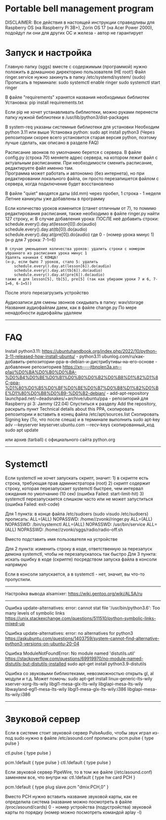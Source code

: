 # Portable bell management program

DISCLAIMER: Все действия в настоящей инструкции справедливы для Raspberry OS (на Raspberry Pi 3B+), Zorin OS 17 (на Acer Power 2000), подойдут ли они для других ОС и железа - автор не гарантирует

# Запуск и настройка
Главную папку (sggs) вместе с содержимым (программой) нужно положить в домашнюю директорию пользователя (НЕ root!)
Файл ringer.service нужно закинуть в папку /etc/systemd/system/ (sudo)
Прописать в терминале: 
sudo systemctl enable ringer
sudo systemctl start ringer

В файле "requirements" хранятся названия необходимых библиотек
Установка:
pip install requirements.txt

Если pip не хочет устанавливать библиотеки, можно руками перенести папку нужной библиотеки в /usr/lib/python3/dist-packages

В system-req указаны системные библиотеки для установки
Необходим python 3.11 или выше
Установка python:
sudo apt install python3 
(Через репозитории скорее всего установится старая версия python, поэтому лучше сделать, как описано в разделе FAQ)

Расписание звонков по умолчанию берется с сервера. В файле config.py (строка 70) меняете адрес сервера, на котором лежит файл с актуальным расписанием. 
При необходимости сменить расписание, редактируете файл именно там.  
Программа может работать и автономно (без интернета), но при редактировании локального файла, он просто перезапишется файлом с сервера, когда подключение будет восстановлено

В файле "quiet" вводятся даты (dd.mm) через пробел, 1 строка - 1 неделя
Летние каникулы уже добавлены в программу

Если количество уроков изменится (станет отличным от 7), то помимо редактирования расписания, также необходимо в файле ringer.py найти 127 строку, и:
	В случае добавления урока: ПОСЛЕ неё добавить строки:
		schedule.every().day.at(lesson[0]).do(audio)
		schedule.every().day.at(tb[0]).do(audio)
		schedule.every().day.at(pre[0]).do(audio)
	где 0 - (номер урока минус 1) (н-р для 7 урока: 7-1=6)
	
	В случае уменьшения количества уроков: удалить строки с номером убранного из расписания урока минус 1
	Удалять начиная С КОНЦА!
	(н-р, если было 7 уроков, стало 5: удалить
		schedule.every().day.at(lesson[6]).do(audio)
		schedule.every().day.at(tb[6]).do(audio)
		schedule.every().day.at(pre[6]).do(audio)
	также и для lesson[5], tb[5], pre[5] (так как убираем уроки 7 и 6, 7-1=6, 6-1=5))
После этого перезагрузить устройство

Аудиозаписи для смены звонков скидывать в папку: wav/storage
Названия аудиофайлам даем, как в файле change.py
По мере ненадобности аудиофайлы удаляем

--------------------------------------------------------------------

# FAQ
Install python3.11:
https://ubuntuhandbook.org/index.php/2022/10/python-3-11-released-how-install-ubuntu/ 	- python3.11
ubunlog.com/ru/как-добавить-репозитории-ppa-в-debian-и-дистрибутивы-на-его-основе	- добавление репозиториев
https://xn----jtbnolen3a.xn--p1ai/%D0%BA%D0%B0%D0%BA-%D0%B4%D0%BE%D0%B1%D0%B0%D0%B2%D0%B8%D1%82%D1%8C-ppa-%D1%80%D0%B5%D0%BF%D0%BE%D0%B7%D0%B8%D1%82%D0%BE%D1%80%D0%B8%D0%B9-%D0%B2-debian/	- add-apt-repository
launchpad.net/~deadsnakes/+archive/ubuntu/ppa						- репозиторий для Raspberry pi 3: Jammy (22.04)
Спуститься к разделу Add the repository, раскрыть пункт Technical details about this PPA, скопировать репозитории и вставить в конец файла /etc/apt/sources.list
Скопировать Signing key (То, что после слеша) и в терминале выполнить sudo apt-key adv --keyserver keyserver.ubuntu.com --recv-keys скопированный_код
sudo apt update

или архив (tarball) с официального сайта python.org

--------------------------------------------------------------------
# Systemctl
Если systemctl не хочет запускать скрипт, значит:
    1) в скрипте есть строка, требующая прав администратора (root)
    2) скрипт содержит строку, которая перезапускает systemctl быстрее, чем интервал ожидания по умолчанию (10 сек) (ошибка Failed: start-limit-hit)
    3) systemctl перезапускается слишком часто или не может запуститься (ошибка Failed: exit-code)
    
Для 1 пункта: в конце файла /etc/sudoers (sudo visudo /etc/sudoers) прописать:
<user>     ALL=(ALL)       NOPASSWD: /home/<user>/zvonki/ringer.py
<user>     ALL=(ALL)       NOPASSWD: /bin/systemctl
<user>     ALL=(ALL)       NOPASSWD: /usr/bin/service
<user>     ALL=(ALL)       NOPASSWD: /home/<user>/zvonki/sggs/radio/radio-off.sh

Вместо <user> подставить имя пользователя на устройстве

Для 2 пункта: изменить строку в коде, ответственную за перезапуск демона systemctl, чтобы не перезапускалось так быстро
Для 3 пункта: искать ошибку в коде (скрипте) посредством запуска файла в консоли напрямую

Если в консоли запускается, а в systemctl - нет, значит, вы что-то пропустили.
	
--------------------------------------------------------------------
Настройка вывода alsamixer:
https://wiki.gentoo.org/wiki/ALSA/ru

--------------------------------------------------------------------
Ошибка update-alternatives: error: cannot stat file '/usr/bin/python3.6': Too many levels of symbolic links
https://unix.stackexchange.com/questions/511510/python-symbolic-links-mixed-up

Ошибка update-alternatives: error: no alternatives for python3
https://askubuntu.com/questions/1403759/system-cannot-find-alternative-python3-versions-on-ubuntu-20-04

Ошибка ModuleNotFoundError: No module named 'distutils.util'
https://stackoverflow.com/questions/69919970/no-module-named-distutils-but-distutils-installed
sudo apt-get install python3.9-distutils

Ошибка со звуковыми библиотеками, невозможностью открыть gl, al модули и т.д.
Может помочь: 
sudo apt-get install linux-generic-lts-wily xserver-xorg-lts-wily libgl1-mesa-glx-lts-wily libglapi-mesa-lts-wily libwayland-egl1-mesa-lts-wily libgl1-mesa-glx-lts-wily:i386 libglapi-mesa-lts-wily:i386

--------------------------------------------------------------------
# Звуковой сервер
Если в системе стоит звуковой сервер PulseAudio, чтобы звук играл из-под sudo нужно в файле /etc/asound.conf прописать:
pcm.pulse {
	type pulse
}

ctl.pulse {
	type pulse
}

pcm.!default {
	type pulse
}
ctl.!default {
	type pulse
}

Если звуковой сервер PipeWire, то в том же файле (/etc/asound.conf) заменяем все, что внутри на:
ctl.!default {
  type hw
  card PCH
}

pcm.!default {
  type plug
  slave.pcm "dmix:PCH,0"
}

Вместо PCH нужно вставить название звуковой карты, как ее определила система (название можно посмотреть в файле /proc/asound/cards)
0 - номер устройства (подустройства) звуковой карты по порядку		(номер можно посмотреть командой aplay -l)
